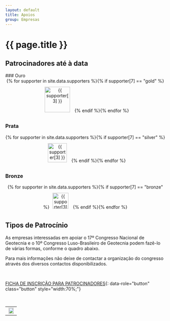 ```yaml
---
layout: default
title: Apoios
group: Empresas
---
```


# {{ page.title }}

## Patrocinadores até à data

<div class="ui-corner-all custom-corners">
<div class="ui-bar ui-bar-a" markdown="1">
### Ouro
</div>

<div class="ui-body ui-body-a" markdown="1">


<div style="text-align: center;">
{% for supporter in site.data.supporters
%}{% if supporter[7] == "gold"
%}<a href="{{ supporter[2] }}"><img src="{{ site.baseurl }}/images/sponsors/{{ supporter[1] }}" alt="{{ supporter[3] }}" style="height: 80px; margin: 10px" /></a>
{% endif
%}{% endfor %}
</div>
</div>
</div>



<!-- Current Sponsors: -->


<div class="ui-corner-all custom-corners">
<div class="ui-bar ui-bar-a" markdown="1">



### Prata

</div>

<div class="ui-body ui-body-a" markdown="1">


<div style="text-align: center;">
{% for supporter in site.data.supporters
%}{% if supporter[7] == "silver"
%}<a href="{{ supporter[2] }}"><img src="{{ site.baseurl }}/images/sponsors/{{ supporter[1] }}" alt="{{ supporter[3] }}" style="height: 60px; margin: 10px" /></a>
{% endif
%}{% endfor %}
</div>
</div>
</div>



<!-- Current Sponsors: -->


<div class="ui-corner-all custom-corners">
<div class="ui-bar ui-bar-a" markdown="1">


### Bronze

</div>

<div class="ui-body ui-body-a" markdown="1">

<div style="text-align: center;">
{% for supporter in site.data.supporters
%}{% if supporter[7] == "bronze"
%}<a href="{{ supporter[2] }}"><img src="{{ site.baseurl }}/images/sponsors/{{ supporter[1] }}" alt="{{ supporter[3] }}" style="height: 50px; margin: 10px" /></a>
{% endif
%}{% endfor %}
</div>
</div>
</div>







## Tipos de Patrocínio

As empresas interessadas em apoiar o 17º Congresso Nacional de Geotecnia e o 10º Congresso Luso-Brasileiro de Geotecnia podem fazê-lo de várias formas, conforme o quadro abaixo. 

Para mais informações não deixe de contactar a organização do congresso através dos diversos contactos disponibilizados.

<br>

[FICHA DE INSCRIÇÃO PARA PATROCINADORES](https://drive.google.com/file/d/1hZMucN2upwxvg_89578D9LCuMU8tOZ5n/view?usp=sharing){: data-role="button" class="button" style="width:70%;"}

<br>


<table class="table">
  <tbody>
    <tr>
      <td align="center"> <img src="{{site.baseurl}}/images/sponsors/patrocinadores_condicoes.png" style="width:90%; max-width:600px" title="" alt=""> </td>
    </tr> 
  </tbody>
</table>
 

<br>


